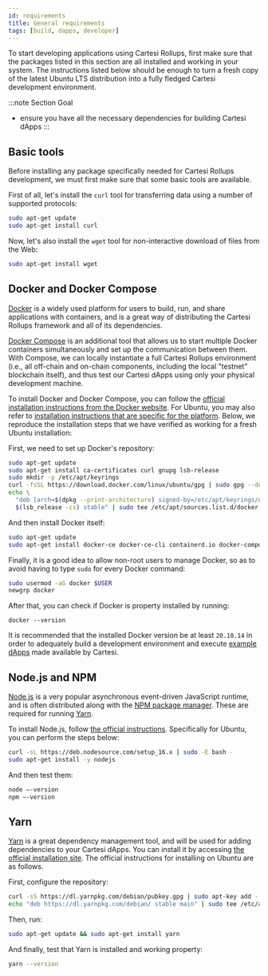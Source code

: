 ```yaml
---
id: requirements
title: General requirements
tags: [build, dapps, developer]
---
```


To start developing applications using Cartesi Rollups, first make sure that the packages listed in this section are all installed and working in your system. The instructions listed below should be enough to turn a fresh copy of the latest Ubuntu LTS distribution into a fully fledged Cartesi development environment.

:::note Section Goal
- ensure you have all the necessary dependencies for building Cartesi dApps
:::

## Basic tools

Before installing any package specifically needed for Cartesi Rollups development, we must first make sure that some basic tools are available.

First of all, let's install the `curl` tool for transferring data using a number of supported protocols:

```bash
sudo apt-get update
sudo apt-get install curl
```

Now, let's also install the `wget` tool for non-interactive download of files from the Web:

```bash
sudo apt-get install wget
```

## Docker and Docker Compose

[Docker](https://docker.io) is a widely used platform for users to build, run, and share applications with containers, and is a great way of distributing the Cartesi Rollups framework and all of its dependencies.

[Docker Compose](https://docs.docker.com/compose/) is an additional tool that allows us to start multiple Docker containers simultaneously and set up the communication between them. With Compose, we can locally instantiate a full Cartesi Rollups environment (i.e., all off-chain and on-chain components, including the local "testnet" blockchain itself), and thus test our Cartesi dApps using only your physical development machine.

To install Docker and Docker Compose, you can follow the [official installation instructions from the Docker website](https://docs.docker.com/get-docker/). For Ubuntu, you may also refer to [installation instructions that are specific for the platform](https://docs.docker.com/engine/install/ubuntu/). Below, we reproduce the installation steps that we have verified as working for a fresh Ubuntu installation:

First, we need to set up Docker's repository:

```bash
sudo apt-get update
sudo apt-get install ca-certificates curl gnupg lsb-release
sudo mkdir -p /etc/apt/keyrings
curl -fsSL https://download.docker.com/linux/ubuntu/gpg | sudo gpg --dearmor -o /etc/apt/keyrings/docker.gpg
echo \
  "deb [arch=$(dpkg --print-architecture) signed-by=/etc/apt/keyrings/docker.gpg] https://download.docker.com/linux/ubuntu \
  $(lsb_release -cs) stable" | sudo tee /etc/apt/sources.list.d/docker.list > /dev/null
```

And then install Docker itself:

```bash
sudo apt-get update
sudo apt-get install docker-ce docker-ce-cli containerd.io docker-compose-plugin
```

Finally, it is a good idea to allow non-root users to manage Docker, so as to avoid having to type `sudo` for every Docker command:

```bash
sudo usermod -aG docker $USER
newgrp docker
```

After that, you can check if Docker is property installed by running:

```
docker --version
```

It is recommended that the installed Docker version be at least `20.10.14` in order to adequately build a development environment and execute [example dApps](https://github.com/cartesi/rollups-examples) made available by Cartesi.

## Node.js and NPM

[Node.js](https://nodejs.org/) is a very popular asynchronous event-driven JavaScript runtime, and is often distributed along with the [NPM package manager](https://npmjs.com). These are required for running [Yarn](#yarn).

To install Node.js, follow [the official instructions](https://nodejs.org/en/download/). Specifically for Ubuntu, you can perform the steps below:

```bash
curl -sL https://deb.nodesource.com/setup_16.x | sudo -E bash -
sudo apt-get install -y nodejs
```

And then test them:

```bash
node –-version
npm –-version
```

## Yarn

[Yarn](https://classic.yarnpkg.com/) is a great dependency management tool, and will be used for adding dependencies to your Cartesi dApps. You can install it by accessing [the official installation site](https://classic.yarnpkg.com/en/docs/install). The official instructions for installing on Ubuntu are as follows.

First, configure the repository:

```bash
curl -sS https://dl.yarnpkg.com/debian/pubkey.gpg | sudo apt-key add -
echo "deb https://dl.yarnpkg.com/debian/ stable main" | sudo tee /etc/apt/sources.list.d/yarn.list
```

Then, run:

```bash
sudo apt-get update && sudo apt-get install yarn
```

And finally, test that Yarn is installed and working property:

```bash
yarn --version
```
